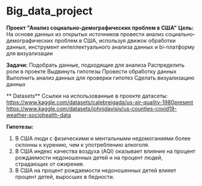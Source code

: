# Big_data_project
**Проект "Анализ социально-демографических проблем в США"**
**Цель:** На основе данных из открытых источников провести анализ социально-демографических проблем в США, используя движок обработки данных, инструмент интеллектуального анализа данных и  bi-платформу для визуализации

**Задачи:**
Подобрать данные, подходящие для анализа
Распределить роли в проекте 
Выдвинуть гипотезы
Провести обработку данных
Выполнить анализ данных для проверки гипотез
Сделать визуализацию данных

** Datasets**
Cсылки на использованные в проекте датасеты:
https://www.kaggle.com/datasets/calebreigada/us-air-quality-1980present
https://www.kaggle.com/datasets/johnjdavisiv/us-counties-covid19-weather-sociohealth-data

**Гипотезы:**
1. В США люди с физическими и ментальными недомоганиями более склонны к курению, чем к употреблению алкоголя.
2. В США индекс качества воздуха (AQI) оказывает влияние на процент рождаемости недоношенных детей и на процент людей, страдающих от ожирения.
3. В США на процент рождаемости недоношенных детей влияет процент детей, выросших в бедности. 



